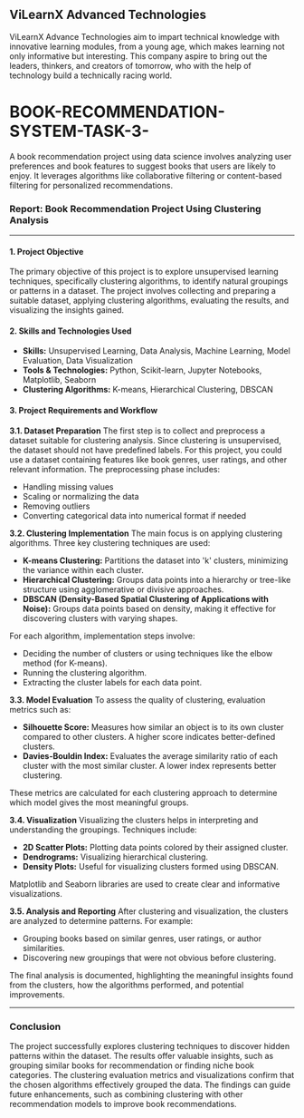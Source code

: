 ## ViLearnX Advanced Technologies ##

ViLearnX Advance Technologies aim to impart technical knowledge with innovative learning modules, from a young age, which makes learning not only informative but interesting.
This company aspire to bring out the leaders, thinkers, and creators of tomorrow, who with the help of technology build a technically racing world. 

# BOOK-RECOMMENDATION-SYSTEM-TASK-3-
A book recommendation project using data science involves analyzing user preferences and book features to suggest books that users are likely to enjoy. It leverages algorithms like collaborative filtering or content-based filtering for personalized recommendations.
### Report: Book Recommendation Project Using Clustering Analysis

---

#### **1. Project Objective**

The primary objective of this project is to explore unsupervised learning techniques, specifically clustering algorithms, to identify natural groupings or patterns in a dataset. The project involves collecting and preparing a suitable dataset, applying clustering algorithms, evaluating the results, and visualizing the insights gained.

#### **2. Skills and Technologies Used**
- **Skills:** Unsupervised Learning, Data Analysis, Machine Learning, Model Evaluation, Data Visualization
- **Tools & Technologies:** Python, Scikit-learn, Jupyter Notebooks, Matplotlib, Seaborn
- **Clustering Algorithms:** K-means, Hierarchical Clustering, DBSCAN

#### **3. Project Requirements and Workflow**

**3.1. Dataset Preparation**
The first step is to collect and preprocess a dataset suitable for clustering analysis. Since clustering is unsupervised, the dataset should not have predefined labels. For this project, you could use a dataset containing features like book genres, user ratings, and other relevant information. The preprocessing phase includes:
- Handling missing values
- Scaling or normalizing the data
- Removing outliers
- Converting categorical data into numerical format if needed

**3.2. Clustering Implementation**
The main focus is on applying clustering algorithms. Three key clustering techniques are used:
- **K-means Clustering:** Partitions the dataset into 'k' clusters, minimizing the variance within each cluster.
- **Hierarchical Clustering:** Groups data points into a hierarchy or tree-like structure using agglomerative or divisive approaches.
- **DBSCAN (Density-Based Spatial Clustering of Applications with Noise):** Groups data points based on density, making it effective for discovering clusters with varying shapes.

For each algorithm, implementation steps involve:
- Deciding the number of clusters or using techniques like the elbow method (for K-means).
- Running the clustering algorithm.
- Extracting the cluster labels for each data point.

**3.3. Model Evaluation**
To assess the quality of clustering, evaluation metrics such as:
- **Silhouette Score:** Measures how similar an object is to its own cluster compared to other clusters. A higher score indicates better-defined clusters.
- **Davies-Bouldin Index:** Evaluates the average similarity ratio of each cluster with the most similar cluster. A lower index represents better clustering.

These metrics are calculated for each clustering approach to determine which model gives the most meaningful groups.

**3.4. Visualization**
Visualizing the clusters helps in interpreting and understanding the groupings. Techniques include:
- **2D Scatter Plots:** Plotting data points colored by their assigned cluster.
- **Dendrograms:** Visualizing hierarchical clustering.
- **Density Plots:** Useful for visualizing clusters formed using DBSCAN.

Matplotlib and Seaborn libraries are used to create clear and informative visualizations.

**3.5. Analysis and Reporting**
After clustering and visualization, the clusters are analyzed to determine patterns. For example:
- Grouping books based on similar genres, user ratings, or author similarities.
- Discovering new groupings that were not obvious before clustering.

The final analysis is documented, highlighting the meaningful insights found from the clusters, how the algorithms performed, and potential improvements.

---

### **Conclusion**
The project successfully explores clustering techniques to discover hidden patterns within the dataset. The results offer valuable insights, such as grouping similar books for recommendation or finding niche book categories. The clustering evaluation metrics and visualizations confirm that the chosen algorithms effectively grouped the data. The findings can guide future enhancements, such as combining clustering with other recommendation models to improve book recommendations.
